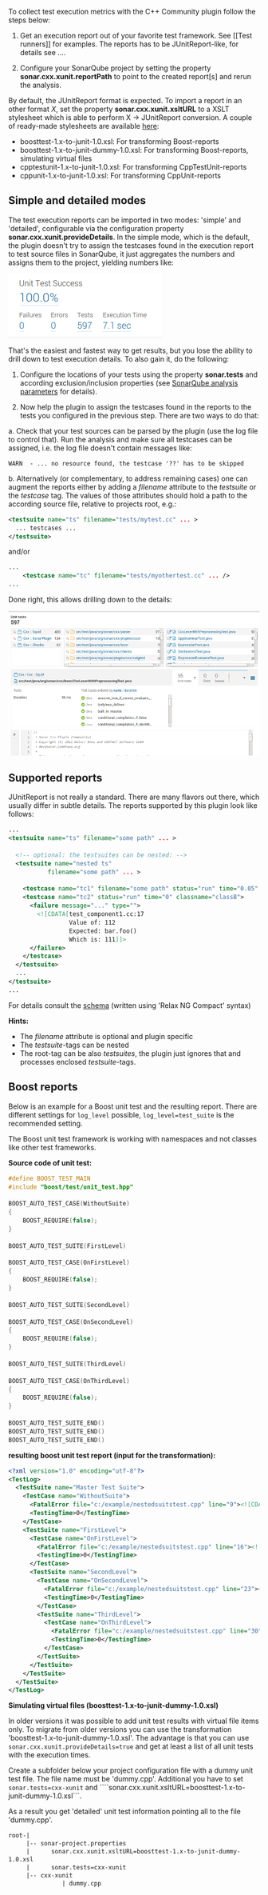 To collect test execution metrics with the C++ Community plugin follow
the steps below:

1. Get an execution report out of your favorite test framework. See
[[Test runners]] for examples. The reports has to be JUnitReport-like, for details see ....

2. Configure your SonarQube project by setting the property
**sonar.cxx.xunit.reportPath** to point to the created report[s] and
rerun the analysis.

By default, the JUnitReport format is expected. To import a report in
an other format _X_, set the property **sonar.cxx.xunit.xsltURL** to a
XSLT stylesheet which is able to perform X -> JUnitReport
conversion. A couple of ready-made stylesheets are available
[here](https://github.com/wenns/sonar-cxx/tree/master/sonar-cxx-plugin/src/main/resources/xsl):

* boosttest-1.x-to-junit-1.0.xsl:       For transforming Boost-reports
* boosttest-1.x-to-junit-dummy-1.0.xsl: For transforming Boost-reports, simulating virtual files
* cpptestunit-1.x-to-junit-1.0.xsl:     For transforming CppTestUnit-reports
* cppunit-1.x-to-junit-1.0.xsl:         For transforming CppUnit-reports

## Simple and detailed modes
The test execution reports can be imported in two modes: 'simple' and
'detailed', configurable via the configuration property
**sonar.cxx.xunit.provideDetails**. In the simple mode, which is the default, the plugin doesn't
try to assign the testcases found in the execution report to test
source files in SonarQube, it just aggregates the numbers and assigns
them to the project, yielding numbers like:

![Test metrics](images/testmetrics.png)

That's the easiest and fastest way to get results, but you lose the
ability to drill down to test execution details. To also gain it, do the following:

1. Configure the locations of your tests using the property
**sonar.tests** and according exclusion/inclusion properties (see
[SonarQube analysis parameters](http://docs.sonarqube.org/display/SONAR/Analysis+Parameters) for
details).

2. Now help the plugin to assign the testcases found in the reports to
the tests you configured in the previous step. There are two ways to
do that:

a. Check that your test sources can be parsed by the plugin (use the
log file to control that). Run the analysis and make sure all
testcases can be assigned, i.e. the log file doesn't contain messages
like:

```
WARN  - ... no resource found, the testcase '??' has to be skipped
```

b. Alternatively (or complementary, to address remaining cases) one
can augment the reports either by adding a *filename* attribute to the
*testsuite* or the *testcase* tag.  The values of those attributes
should hold a path to the according source file, relative to projects
root, e.g.:

```XML
<testsuite name="ts" filename="tests/mytest.cc" ... >
  ... testcases ...
</testsuite>
```

and/or

```XML
...
    <testcase name="tc" filename="tests/myothertest.cc" ... />
...

```

Done right, this allows drilling down to the details:

![Test details](images/testdetails.png)


## Supported reports
JUnitReport is not really a standard. There are many flavors out
there, which usually differ in subtle details. The reports supported
by this plugin look like follows:

```XML
...
<testsuite name="ts" filename="some path" ... >

  <!-- optional: the testsuites can be nested: -->
  <testsuite name="nested ts"
           filename="some path" ... >

    <testcase name="tc1" filename="some path" status="run" time="0.05" classname="classA"/>
    <testcase name="tc2" status="run" time="0" classname="classB">
      <failure message="..." type="">
        <![CDATA[test_component1.cc:17
                 Value of: 112
                 Expected: bar.foo()
                 Which is: 111]]>
      </failure>
    </testcase>
  </testsuite>
  ...
</testsuite>
...
```

For details consult the
[schema](https://github.com/wenns/sonar-cxx/blob/master/integration-tests/features/xunit.rnc)
(written using 'Relax NG Compact' syntax)

**Hints:**
* The *filename* attribute is optional and plugin specific
* The *testsuite*-tags can be nested
* The root-tag can be also *testsuites*, the plugin just ignores that and processes enclosed *testsuite*-tags.

## Boost reports

Below is an example for a Boost unit test and the resulting report. There are different settings for ```log_level``` possible, ```log_level=test_suite``` is the recommended setting.

The Boost unit test framework is working with namespaces and not classes like other test frameworks.

**Source code of unit test:**
```C++
#define BOOST_TEST_MAIN
#include "boost/test/unit_test.hpp"

BOOST_AUTO_TEST_CASE(WithoutSuite)
{
	BOOST_REQUIRE(false);
}

BOOST_AUTO_TEST_SUITE(FirstLevel)

BOOST_AUTO_TEST_CASE(OnFirstLevel)
{
	BOOST_REQUIRE(false);
}

BOOST_AUTO_TEST_SUITE(SecondLevel)

BOOST_AUTO_TEST_CASE(OnSecondLevel)
{
	BOOST_REQUIRE(false);
}

BOOST_AUTO_TEST_SUITE(ThirdLevel)

BOOST_AUTO_TEST_CASE(OnThirdLevel)
{
	BOOST_REQUIRE(false);
}

BOOST_AUTO_TEST_SUITE_END()
BOOST_AUTO_TEST_SUITE_END()
BOOST_AUTO_TEST_SUITE_END()
```

**resulting boost unit test report (input for the transformation):**

```XML
<?xml version="1.0" encoding="utf-8"?>
<TestLog>
  <TestSuite name="Master Test Suite">
    <TestCase name="WithoutSuite">
      <FatalError file="c:/example/nestedsuitstest.cpp" line="9"><![CDATA[critical check false failed]]></FatalError>
      <TestingTime>0</TestingTime>
    </TestCase>
    <TestSuite name="FirstLevel">
      <TestCase name="OnFirstLevel">
        <FatalError file="c:/example/nestedsuitstest.cpp" line="16"><![CDATA[critical check false failed]]></FatalError>
        <TestingTime>0</TestingTime>
      </TestCase>
      <TestSuite name="SecondLevel">
        <TestCase name="OnSecondLevel">
          <FatalError file="c:/example/nestedsuitstest.cpp" line="23"><![CDATA[critical check false failed]]></FatalError>
          <TestingTime>0</TestingTime>
        </TestCase>
        <TestSuite name="ThirdLevel">
          <TestCase name="OnThirdLevel">
            <FatalError file="c:/example/nestedsuitstest.cpp" line="30"><![CDATA[critical check false failed]]></FatalError>
            <TestingTime>0</TestingTime>
          </TestCase>
        </TestSuite>
      </TestSuite>
    </TestSuite>
  </TestSuite>
</TestLog>
```


**Simulating virtual files (boosttest-1.x-to-junit-dummy-1.0.xsl)**

In older versions it was possible to add unit test results with virtual file items only. To migrate from older versions you can use the transformation 'boosttest-1.x-to-junit-dummy-1.0.xsl'. The advantage is that you can use ```sonar.cxx.xunit.provideDetails=true``` and get at least a list of all unit tests with the execution times.

Create a subfolder below your project configuration file with a dummy unit test file. The file name must be 'dummy.cpp'. Additional you have to set ```sonar.tests=cxx-xunit``` and ````sonar.cxx.xunit.xsltURL=boosttest-1.x-to-junit-dummy-1.0.xsl```.

As a result you get 'detailed' unit test information pointing all to the file 'dummy.cpp'.

```
root-|
     |-- sonar-project.properties
     |      sonar.cxx.xunit.xsltURL=boosttest-1.x-to-junit-dummy-1.0.xsl
     |      sonar.tests=cxx-xunit
     |-- cxx-xunit
               | dummy.cpp
```